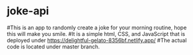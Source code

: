 # joke-api

#This is an app to randomly create a joke for your morning routine, hope this will make you smile.
#It is a simple html, CSS, and JavaScript that is deployed under https://delightful-gelato-8356bf.netlify.app/
#The actual code is located under master branch.

